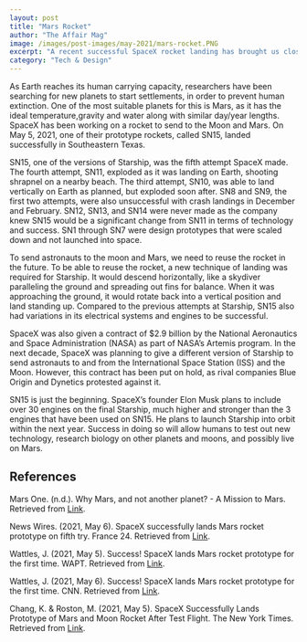 ```yaml
---
layout: post
title: "Mars Rocket"
author: "The Affair Mag"
image: /images/post-images/may-2021/mars-rocket.PNG
excerpt: "A recent successful SpaceX rocket landing has brought us closer to sending humans to the Moon and Mars."
category: "Tech & Design"
---
```


As Earth reaches its human carrying capacity, researchers have been searching for new planets to start settlements, in order to prevent human extinction. One of the most suitable planets for this is Mars, as it has the ideal temperature,gravity and water along with similar day/year lengths. SpaceX has been working on a rocket to send to the Moon and Mars. On May 5, 2021, one of their prototype rockets, called SN15, landed successfully in Southeastern Texas.

SN15, one of the versions of Starship, was the fifth attempt SpaceX made. The fourth attempt, SN11, exploded as it was landing on Earth, shooting shrapnel on a nearby beach. The third attempt, SN10, was able to land vertically on Earth as planned, but exploded soon after. SN8 and SN9, the first two attempts, were also unsuccessful with crash landings in December and February. SN12, SN13, and SN14 were never made as the company knew SN15 would be a significant change from SN11 in terms of technology and success. SN1 through SN7 were design prototypes that were scaled down and not launched into space.

To send astronauts to the moon and Mars, we need to reuse the rocket in the future. To be able to reuse the rocket, a new technique of landing was required for Starship. It would descend horizontally, like a skydiver paralleling the ground and spreading out fins for balance. When it was approaching the ground, it would rotate back into a vertical position and land standing up. Compared to the previous attempts at Starship, SN15 also had variations in its electrical systems and engines to be successful.

SpaceX was also given a contract of $2.9 billion by the National Aeronautics and Space Administration (NASA) as part of NASA’s Artemis program. In the next decade, SpaceX was planning to give a different version of Starship to send astronauts to and from the International Space Station (ISS) and the Moon. However, this contract has been put on hold, as rival companies Blue Origin and Dynetics protested against it.

SN15 is just the beginning. SpaceX’s founder Elon Musk plans to include over 30 engines on the final Starship, much higher and stronger than the 3 engines that have been used on SN15. He plans to launch Starship into orbit within the next year. Success in doing so will allow humans to test out new technology, research biology on other planets and moons, and possibly live on Mars.

## References
Mars One. (n.d.). Why Mars, and not another planet? - A Mission to Mars. Retrieved from [Link](https://www.mars-one.com/faq/mission-to-mars/why-mars-and-not-another-planet#:~:text=After%20the%20Earth%2C%20Mars%20is,system%20due%20to%20several%20reasons%3A&text=Gravity%20on%20Mars%20is%2038,cosmic%20and%20the%20Sun's%20radiation).

News Wires. (2021, May 6). SpaceX successfully lands Mars rocket prototype on fifth try. France 24. Retrieved from [Link](https://www.france24.com/en/americas/20210506-spacex-successfully-lands-mars-rocket-prototype-on-fifth-try).

Wattles, J. (2021, May 5). Success! SpaceX lands Mars rocket prototype for the first time. WAPT. Retrieved from [Link](https://www.wapt.com/article/spacex-lands-mars-rocket-prototype-first-time/36345322).

Wattles, J. (2021, May 6). Success! SpaceX lands Mars rocket prototype for the first time. CNN. Retrieved from [Link](https://www.cnn.com/2021/05/05/tech/spacex-starship-sn15-test-flight-scn/index.html).

Chang, K. & Roston, M. (2021, May 5). SpaceX Successfully Lands Prototype of Mars and Moon Rocket After Test Flight. The New York Times. Retrieved from [Link](https://www.nytimes.com/2021/05/05/science/spacex-starship-launch.html).
